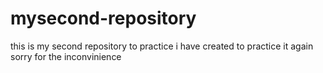 # mysecond-repository
this is my second repository to practice
i have created to practice it again
sorry for the inconvinience
